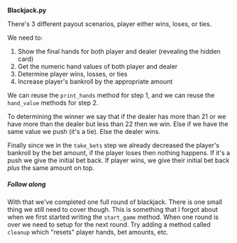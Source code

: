 **Blackjack.py**

There's 3 different payout scenarios, player either wins, loses, or ties.

We need to:
1. Show the final hands for both player and dealer (revealing the hidden card)
2. Get the numeric hand values of both player and dealer
3. Determine player wins, losses, or ties
4. Increase player's bankroll by the appropriate amount

We can reuse the `print_hands` method for step 1, and we can reuse the
`hand_value` methods for step 2.

To determining the winner we say that if the dealer has more than 21 or we have
more than the dealer but less than 22 then we win. Else if we have the same
value we push (it's a tie). Else the dealer wins.

Finally since we in the `take_bets` step we already decreased the player's
bankroll by the bet amount, if the player loses then nothing happens. If it's a
push we give the initial bet back. If player wins, we give their initial bet
back *plus* the same amount on top.

##### Follow along
With that we've completed one full round of blackjack. There is one small thing
we still need to cover though. This is something that I forgot about when we
first started writing the `start_game` method. When one round is over we need to
setup for the next round. Try adding a method called `cleanup` which "resets"
player hands, bet amounts, etc.